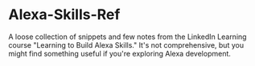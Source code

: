 # Alexa-Skills-Ref
A loose collection of snippets and few notes from the LinkedIn Learning course "Learning to Build Alexa Skills." It's not comprehensive, but you might find something useful if you're exploring Alexa development.
